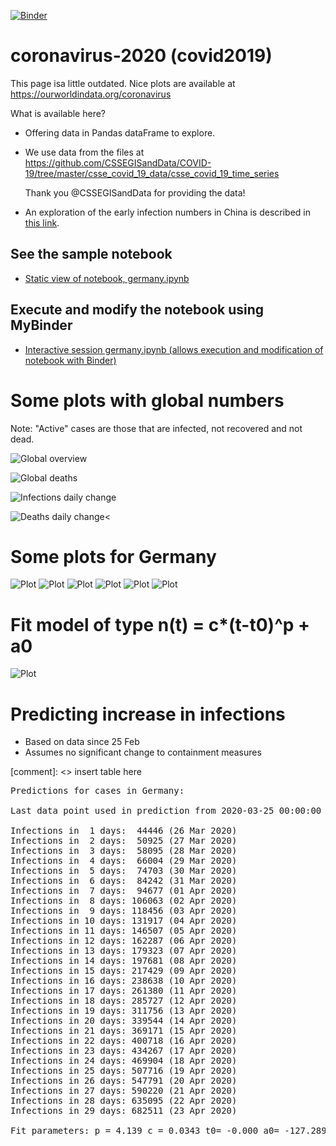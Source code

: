 [![Binder](https://mybinder.org/badge_logo.svg)](https://mybinder.org/v2/gh/fangohr/coronavirus-2020/master?filepath=germany.ipynb)

# coronavirus-2020 (covid2019)

This page isa little outdated. Nice plots are available at https://ourworldindata.org/coronavirus

What is available here?

- Offering data in Pandas dataFrame to explore.

- We use data from the files at https://github.com/CSSEGISandData/COVID-19/tree/master/csse_covid_19_data/csse_covid_19_time_series

  Thank you @CSSEGISandData for providing the data!

- An exploration of the early infection numbers in China is described in [this link](readme-old.md).

## See the sample notebook

- [Static view of notebook, germany.ipynb](https://nbviewer.jupyter.org/github/fangohr/coronavirus-2020/blob/master/germany.ipynb)

## Execute and modify the notebook using MyBinder

- [Interactive session germany.ipynb (allows execution and modification of notebook with Binder)](https://mybinder.org/v2/gh/fangohr/coronavirus-2020/master?filepath=germany.ipynb)


# Some plots with global numbers

Note: "Active" cases are those that are infected, not recovered and not dead.

![Global overview](figures/global-overview.svg)

![Global deaths](figures/global-deaths.svg)

![Infections daily change](figures/global-new-infections.svg)

![Deaths daily change](figures/global-new-deaths.svg)<

# Some plots for Germany

![Plot](figures/germany-overview.svg)
![Plot](figures/germany-overview-25-feb.svg)
![Plot](figures/new-cases-Germany.svg)
![Plot](figures/new-recovered-Germany.svg)
![Plot](figures/new-active-Germany.svg)
![Plot](figures/new-deaths-Germany.svg)

# Fit model of type n(t) = c*(t-t0)^p + a0

![Plot](figures/infections-with-model-fit.svg)

# Predicting increase in infections

- Based on data since 25 Feb
- Assumes no significant change to containment measures 

[comment]: <> insert table here
<pre>
Predictions for cases in Germany:

Last data point used in prediction from 2020-03-25 00:00:00

Infections in  1 days:  44446 (26 Mar 2020)
Infections in  2 days:  50925 (27 Mar 2020)
Infections in  3 days:  58095 (28 Mar 2020)
Infections in  4 days:  66004 (29 Mar 2020)
Infections in  5 days:  74703 (30 Mar 2020)
Infections in  6 days:  84242 (31 Mar 2020)
Infections in  7 days:  94677 (01 Apr 2020)
Infections in  8 days: 106063 (02 Apr 2020)
Infections in  9 days: 118456 (03 Apr 2020)
Infections in 10 days: 131917 (04 Apr 2020)
Infections in 11 days: 146507 (05 Apr 2020)
Infections in 12 days: 162287 (06 Apr 2020)
Infections in 13 days: 179323 (07 Apr 2020)
Infections in 14 days: 197681 (08 Apr 2020)
Infections in 15 days: 217429 (09 Apr 2020)
Infections in 16 days: 238638 (10 Apr 2020)
Infections in 17 days: 261380 (11 Apr 2020)
Infections in 18 days: 285727 (12 Apr 2020)
Infections in 19 days: 311756 (13 Apr 2020)
Infections in 20 days: 339544 (14 Apr 2020)
Infections in 21 days: 369171 (15 Apr 2020)
Infections in 22 days: 400718 (16 Apr 2020)
Infections in 23 days: 434267 (17 Apr 2020)
Infections in 24 days: 469904 (18 Apr 2020)
Infections in 25 days: 507716 (19 Apr 2020)
Infections in 26 days: 547791 (20 Apr 2020)
Infections in 27 days: 590220 (21 Apr 2020)
Infections in 28 days: 635095 (22 Apr 2020)
Infections in 29 days: 682511 (23 Apr 2020)

Fit parameters: p = 4.139 c = 0.0343 t0= -0.000 a0= -127.289</pre>
